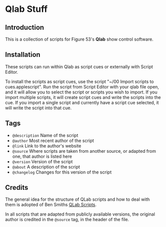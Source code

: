 # Qlab Stuff

## Introduction

This is a collection of scripts for Figure 53's **Qlab** show control software.

## Installation

These scripts can run within Qlab as script cues or externally with Script Editor.

To install the scripts as script cues, use the script "~/00 Import scripts to cues.applescript". Run the script from Script Editor with your qlab file open, and it will allow you to select the script or scripts you wish to import. If you import multiple scripts, it will create script cues and write the scripts into the cue. If you import a single script and currently have a script cue selected, it will write the script into that cue.

## Tags

- `@description` Name of the script
- `@author` Most recent author of the script
- `@link` Link to the author's website
- `@source` Where scripts are taken from another source, or adapted from one, that author is listed here
- `@version` Version of the script
- `@about` A description of the script
- `@changelog` Changes for this version of the script

## Credits
The general idea for the structure of QLab scripts and how to deal with them is adopted of Ben Smiths [QLab Scripts](https://github.com/bsmith96/Qlab-Scripts).

In all scripts that are adapted from publicly available versions, the original author is credited in the `@source` tag, in the header of the file.
